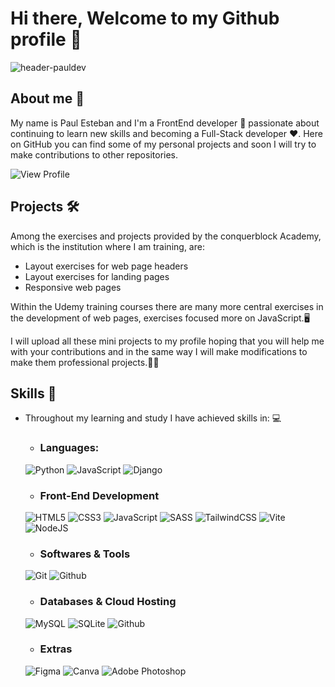 # Hi there, Welcome to my Github profile 👋

![header-pauldev](https://github.com/Paul1226/Paul1226/assets/155583856/506c78fa-c7d4-41cf-acab-63e95139556a)

## About me 🤙
My name is Paul Esteban and I'm a FrontEnd developer 💼 passionate about continuing to learn new skills and becoming a Full-Stack developer ❤. Here on GitHub you can find some of my personal projects and soon I will try to make contributions to other repositories.

![View Profile](https://komarev.com/ghpvc/?username=Paul1226)

## Projects 🛠
Among the exercises and projects provided by the conquerblock Academy, which is the institution where I am training, are:
- Layout exercises for web page headers
- Layout exercises for landing pages
- Responsive web pages

Within the Udemy training courses there are many more central exercises in the development of web pages, exercises focused more on JavaScript.🖥

I will upload all these mini projects to my profile hoping that you will help me with your contributions and in the same way I will make modifications to make them professional projects.👩‍💻
## Skills 💪
- Throughout my learning and study I have achieved skills in: 💻

  - ### Languages:
  ![Python](https://img.shields.io/badge/Python%20-%2314354C.svg?style=for-the-badge&logo=python&logoColor=white)
  ![JavaScript](https://img.shields.io/badge/javascript-%23323330.svg?style=for-the-badge&logo=javascript&logoColor=%23F7DF1E)
  ![Django](https://img.shields.io/badge/django-%23092E20.svg?style=for-the-badge&logo=django&logoColor=white)
  
  - ### Front-End Development
  ![HTML5](https://img.shields.io/badge/HTML5%20-%23E34F26.svg?style=for-the-badge&logo=html5&logoColor=white)
  ![CSS3](https://img.shields.io/badge/CSS%20-%231572B6.svg?style=for-the-badge&logo=css3&logoColor=white)
  ![JavaScript](https://img.shields.io/badge/JavaScript%20-%23F7DF1E.svg?style=for-the-badge&logo=javascript&logoColor=black)
  ![SASS](https://img.shields.io/badge/SASS-hotpink.svg?style=for-the-badge&logo=SASS&logoColor=white)
  ![TailwindCSS](https://img.shields.io/badge/tailwindcss-%2338B2AC.svg?style=for-the-badge&logo=tailwind-css&logoColor=white)
  ![Vite](https://img.shields.io/badge/vite-%23646CFF.svg?style=for-the-badge&logo=vite&logoColor=white)
  ![NodeJS](https://img.shields.io/badge/node.js-6DA55F?style=for-the-badge&logo=node.js&logoColor=white)
  
  - ### Softwares & Tools
  ![Git](https://img.shields.io/badge/Git-F05032?style=for-the-badge&logo=git&logoColor=white)
  ![Github](https://img.shields.io/badge/GitHub-100000?style=for-the-badge&logo=github&logoColor=white)

  - ### Databases & Cloud Hosting
  ![MySQL](https://img.shields.io/badge/MySQL-00000F?style=for-the-badge&logo=mysql&logoColor=white)
  ![SQLite](https://img.shields.io/badge/SQLite-07405E?style=for-the-badge&logo=sqlite&logoColor=white)
  ![Github](https://img.shields.io/badge/GitHub-100000?style=for-the-badge&logo=github&logoColor=white)
  
  - ### Extras
  ![Figma](https://img.shields.io/badge/figma-%23F24E1E.svg?style=for-the-badge&logo=figma&logoColor=white)
  ![Canva](https://img.shields.io/badge/Canva-%2300C4CC.svg?style=for-the-badge&logo=Canva&logoColor=white)
  ![Adobe Photoshop](https://img.shields.io/badge/adobe%20photoshop-%2331A8FF.svg?style=for-the-badge&logo=adobe%20photoshop&logoColor=white)
  
  
  
  
  
